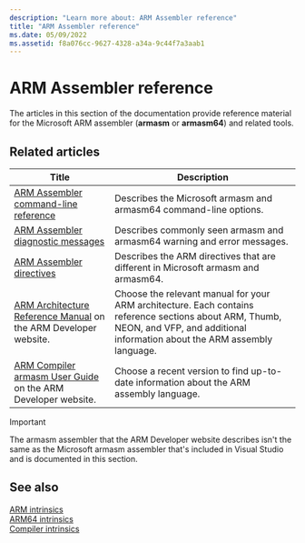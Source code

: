 ```yaml
---
description: "Learn more about: ARM Assembler reference"
title: "ARM Assembler reference"
ms.date: 05/09/2022
ms.assetid: f8a076cc-9627-4328-a34a-9c44f7a3aab1
---
```

# ARM Assembler reference

The articles in this section of the documentation provide reference material for the Microsoft ARM assembler (**armasm** or **armasm64**) and related tools.

## Related articles

|Title|Description|
|-----------|-----------------|
|[ARM Assembler command-line reference](../../assembler/arm/arm-assembler-command-line-reference.md)|Describes the Microsoft armasm and armasm64 command-line options.|
|[ARM Assembler diagnostic messages](../../assembler/arm/arm-assembler-diagnostic-messages.md)|Describes commonly seen armasm and armasm64 warning and error messages.|
|[ARM Assembler directives](../../assembler/arm/arm-assembler-directives.md)|Describes the ARM directives that are different in Microsoft armasm and armasm64.|
|[ARM Architecture Reference Manual](https://developer.arm.com/search#q=ARM%20Architecture%20Reference%20Manual) on the ARM Developer website.|Choose the relevant manual for your ARM architecture. Each contains reference sections about ARM, Thumb, NEON, and VFP, and additional information about the ARM assembly language.|
|[ARM Compiler armasm User Guide](https://developer.arm.com/search#q=ARM%20Compiler%20armasm%20User%20Guide) on the ARM Developer website.|Choose a recent version to find up-to-date information about the ARM assembly language.|

> [!IMPORTANT]
> The armasm assembler that the ARM Developer website describes isn't the same as the Microsoft armasm assembler that's included in Visual Studio and is documented in this section.

## See also

[ARM intrinsics](../../intrinsics/arm-intrinsics.md)\
[ARM64 intrinsics](../../intrinsics/arm64-intrinsics.md)\
[Compiler intrinsics](../../intrinsics/compiler-intrinsics.md)
